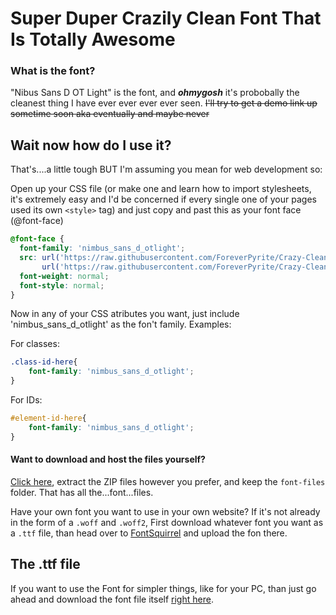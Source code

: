 # Super Duper Crazily Clean Font That Is Totally Awesome

### What is the font?
"Nibus Sans D OT Light" is the font, and ***ohmygosh*** it's probobally the cleanest thing I have ever ever ever ever seen.
~~I'll try to get a demo link up sometime soon aka eventually and maybe never~~ 

## Wait now how do **I** use it?
That's....a little tough BUT I'm assuming you mean for web development so:

Open up your CSS file (or make one and learn how to import stylesheets, it's extremely easy and I'd be concerned if every single one of your pages used its own `<style>` tag) and just copy and past this as your font face (@font-face)
```css
@font-face {
  font-family: 'nimbus_sans_d_otlight';
  src: url('https://raw.githubusercontent.com/ForeverPyrite/Crazy-Clean-Font/main/font-files/nimbus-sans-d-ot-light.woff2') format('woff2'),
       url('https://raw.githubusercontent.com/ForeverPyrite/Crazy-Clean-Font/main/font-files/nimbus-sans-d-ot-light.woff') format('woff');
  font-weight: normal;
  font-style: normal;
}
```
Now in any of your CSS atributes you want, just include 'nimbus_sans_d_otlight' as the fon't family. Examples:

For classes:
```css
.class-id-here{
    font-family: 'nimbus_sans_d_otlight';
}
```
For IDs:
```css
#element-id-here{
    font-family: 'nimbus_sans_d_otlight';
}
```

#### Want to download and host the files yourself?

<a href="https://github.com/ForeverPyrite/Crazy-Clean-Font/archive/refs/heads/main.zip" target="_blank">Click here</a>, extract the ZIP files however you prefer, and keep the `font-files` folder. That has all the...font...files.

Have your own font you want to use in your own website? If it's not already in the form of a `.woff` and `.woff2`, First download whatever font you want as a `.ttf` file, than head over to [FontSquirrel](https://www.fontsquirrel.com/tools/webfont-generator) and upload the fon there.


## The .ttf file

If you want to use the Font for simpler things, like for your PC, than just go ahead and download the font file itself <a href="https://github.com/ForeverPyrite/Crazy-Clean-Font/blob/main/Nimbus-Sans-D-OT-Light_32752.ttf?raw=true" target="_blank">right here</a>.
